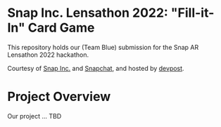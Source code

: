 # Snap Inc. Lensathon 2022: "Fill-it-In" Card Game
This repository holds our (Team Blue) submission for the Snap AR Lensathon 2022 hackathon.

Courtesy of [Snap Inc.](https://www.snap.com/en-US) and [Snapchat](https://www.snapchat.com/), and hosted by [devpost](https://snaplensathon.devpost.com/).

# Project Overview
Our project ... TBD
